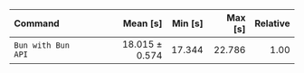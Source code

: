 | Command | Mean [s] | Min [s] | Max [s] | Relative |
|:---|---:|---:|---:|---:|
| `Bun with Bun API` | 18.015 ± 0.574 | 17.344 | 22.786 | 1.00 |

